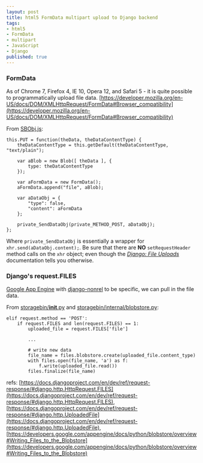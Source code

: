 ```yaml
---
layout: post
title: html5 FormData multipart upload to Django backend
tags:
- html5
- FormData
- multipart
- JavaScript
- Django
published: true
---
```

### FormData

As of Chrome 7, Firefox 4, IE 10, Opera 12, and Safari 5 - it is quite possible
to programmatically upload file data.
[https://developer.mozilla.org/en-US/docs/DOM/XMLHttpRequest/FormData#Browser_compatibility](https://developer.mozilla.org/en-US/docs/DOM/XMLHttpRequest/FormData#Browser_compatibility)

From [SBObj.js](https://github.com/jzerbe/storagebin_js/blob/master/SBObj.js):

    this.PUT = function(theData, theDataContentType) {
        theDataContentType = this.getDefault(theDataContentType, "text/plain");
        
        var aBlob = new Blob([ theData ], {
            type: theDataContentType
        });
        
        var aFormData = new FormData();
        aFormData.append("file", aBlob);
        
        var aDataObj = {
            "type": false,
            "content": aFormData
        };
        
        private_SendDataObj(private_METHOD_POST, aDataObj);
    };

Where `private_SendDataObj` is essentially a wrapper for `xhr.send(aDataObj.content);`. Be sure that there are __NO__
`setRequestHeader` method calls on the `xhr` object; even though the
[_Django: File Uploads_](https://docs.djangoproject.com/en/dev/topics/http/file-uploads/)
documentation tells you otherwise.


### Django\'s request.FILES

[Google App Engine](https://developers.google.com/appengine/docs/python/overview) with
[django-nonrel](http://django-nonrel.org/) to be specific, we can pull in the file data.

From
[storagebin/__init__.py](https://github.com/jzerbe/storagebin/blob/master/storagebin/__init__.py)
and
[storagebin/internal/blobstore.py](https://github.com/jzerbe/storagebin/blob/master/storagebin/internal/blobstore.py):

    elif request.method == 'POST':
        if request.FILES and len(request.FILES) == 1:
            uploaded_file = request.FILES['file']
            
            ...
            
            # write new data
            file_name = files.blobstore.create(uploaded_file.content_type)
            with files.open(file_name, 'a') as f:
                f.write(uploaded_file.read())
            files.finalize(file_name)

refs:
[https://docs.djangoproject.com/en/dev/ref/request-response/#django.http.HttpRequest.FILES](https://docs.djangoproject.com/en/dev/ref/request-response/#django.http.HttpRequest.FILES),
[https://docs.djangoproject.com/en/dev/ref/request-response/#django.http.UploadedFile](https://docs.djangoproject.com/en/dev/ref/request-response/#django.http.UploadedFile),
[https://developers.google.com/appengine/docs/python/blobstore/overview#Writing_Files_to_the_Blobstore](https://developers.google.com/appengine/docs/python/blobstore/overview#Writing_Files_to_the_Blobstore)
